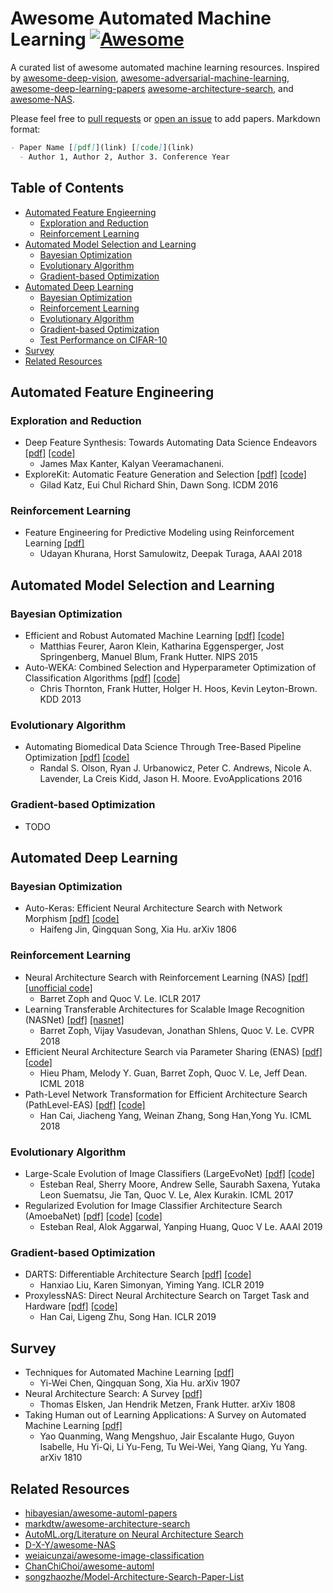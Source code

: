# Awesome Automated Machine Learning [![Awesome](https://awesome.re/badge.svg)](https://awesome.re)
A curated list of awesome automated machine learning resources. 
Inspired by [awesome-deep-vision](https://github.com/kjw0612/awesome-deep-vision), 
[awesome-adversarial-machine-learning](https://github.com/yenchenlin/awesome-adversarial-machine-learning), 
[awesome-deep-learning-papers](https://github.com/terryum/awesome-deep-learning-papers)
[awesome-architecture-search](https://github.com/markdtw/awesome-architecture-search), and
[awesome-NAS](https://github.com/D-X-Y/awesome-NAS).

Please feel free to [pull requests](https://github.com/YIWEI-CHEN/awesome-automated-machine-learning/pulls) 
or [open an issue](https://github.com/YIWEI-CHEN/awesome-automated-machine-learning/issues) to add papers.
Markdown format:
```markdown
- Paper Name [[pdf]](link) [[code]](link)
  - Author 1, Author 2, Author 3. Conference Year
```


## Table of Contents
- [Automated Feature Engieerning](#automated-feature-engineering)
    - [Exploration and Reduction](#exploration-and-reduction)
    - [Reinforcement Learning](#reinforcement-learning)
- [Automated Model Selection and Learning](#automated-model-selection-and-learning)
    - [Bayesian Optimization](#bayesian-optimization)
    - [Evolutionary Algorithm](#evolutionary-algorithm)
    - [Gradient-based Optimization](#gradient-based-optimization)
- [Automated Deep Learning](#automated-deep-learning)
    - [Bayesian Optimization](#bayesian-optimization)
    - [Reinforcement Learning](#reinforcement-learning)
    - [Evolutionary Algorithm](#evolutionary-algorithm)
    - [Gradient-based Optimization](#gradient-based-optimization)
    - [Test Performance on CIFAR-10](#test-performance-on-cifar-10)
- [Survey](#survey)
- [Related Resources](#related-resources)

## Automated Feature Engineering

### Exploration and Reduction
- Deep Feature Synthesis: Towards Automating Data Science Endeavors
    [[pdf]](https://ieeexplore.ieee.org/document/7344858)
    [[code]](https://github.com/Featuretools/featuretools)
     - James Max Kanter, Kalyan Veeramachaneni. 
- ExploreKit: Automatic Feature Generation and Selection
    [[pdf]](https://ieeexplore.ieee.org/document/7837936)
    [[code]](https://github.com/giladkatz/ExploreKit)
    - Gilad Katz, Eui Chul Richard Shin, Dawn Song. ICDM 2016
   
### Reinforcement Learning
- Feature Engineering for Predictive Modeling using Reinforcement Learning
    [[pdf]](https://www.aaai.org/ocs/index.php/AAAI/AAAI18/paper/download/16564/16719)
    - Udayan Khurana, Horst Samulowitz, Deepak Turaga, AAAI 2018

## Automated Model Selection and Learning

### Bayesian Optimization
- Efficient and Robust Automated Machine Learning
    [[pdf]](https://papers.nips.cc/paper/5872-efficient-and-robust-automated-machine-learning.pdf)
    [[code]](https://github.com/automl/auto-sklearn)
    - Matthias Feurer, Aaron Klein, Katharina Eggensperger, Jost Springenberg, Manuel Blum, Frank Hutter. NIPS 2015
- Auto-WEKA: Combined Selection and Hyperparameter Optimization of Classification Algorithms
    [[pdf]](http://www.cs.ubc.ca/labs/beta/Projects/autoweka/papers/autoweka.pdf)
    [[code]](https://github.com/automl/autoweka)
    - Chris Thornton, Frank Hutter, Holger H. Hoos, Kevin Leyton-Brown. KDD 2013

### Evolutionary Algorithm
- Automating Biomedical Data Science Through Tree-Based Pipeline Optimization
    [[pdf]](https://link.springer.com/chapter/10.1007/978-3-319-31204-0_9)
    [[code]](https://github.com/EpistasisLab/tpot)
    - Randal S. Olson, Ryan J. Urbanowicz, Peter C. Andrews, Nicole A. Lavender, La Creis Kidd, Jason H. Moore. 
      EvoApplications 2016

### Gradient-based Optimization
- TODO

## Automated Deep Learning

### Bayesian Optimization
- Auto-Keras: Efficient Neural Architecture Search with Network Morphism
    [[pdf]](https://arxiv.org/abs/1806.10282)
    [[code]](https://github.com/jhfjhfj1/autokeras)
    - Haifeng Jin, Qingquan Song, Xia Hu. arXiv 1806

### Reinforcement Learning
- Neural Architecture Search with Reinforcement Learning (NAS)
    [[pdf]](https://arxiv.org/abs/1611.01578)
    [[unofficial code]](https://github.com/titu1994/neural-architecture-search)
    - Barret Zoph and Quoc V. Le. ICLR 2017
- Learning Transferable Architectures for Scalable Image Recognition (NASNet)
    [[pdf]](http://openaccess.thecvf.com/content_cvpr_2018/papers/Zoph_Learning_Transferable_Architectures_CVPR_2018_paper.pdf)
    [[nasnet]](https://github.com/tensorflow/models/tree/master/research/slim/nets/nasnet)
    - Barret Zoph, Vijay Vasudevan, Jonathan Shlens, Quoc V. Le. CVPR 2018
- Efficient Neural Architecture Search via Parameter Sharing (ENAS)
    [[pdf]](http://proceedings.mlr.press/v80/pham18a.html) 
    [[code]](https://github.com/melodyguan/enas)
    - Hieu Pham, Melody Y. Guan, Barret Zoph, Quoc V. Le, Jeff Dean. ICML 2018
- Path-Level Network Transformation for Efficient Architecture Search (PathLevel-EAS) 
    [[pdf]](http://proceedings.mlr.press/v80/cai18a/cai18a.pdf)
    [[code]](https://github.com/han-cai/PathLevel-EAS)
    - Han Cai, Jiacheng Yang,  Weinan Zhang, Song Han,Yong Yu. ICML 2018
    
### Evolutionary Algorithm
- Large-Scale Evolution of Image Classifiers (LargeEvoNet)
    [[pdf]](http://proceedings.mlr.press/v70/real17a)
    [[code]](https://github.com/tensorflow/models/tree/master/research/slim/nets/nasnet)
    - Esteban Real, Sherry Moore, Andrew Selle, Saurabh Saxena, Yutaka Leon Suematsu, Jie Tan, Quoc V. Le, 
      Alex Kurakin. ICML 2017
- Regularized Evolution for Image Classifier Architecture Search (AmoebaNet)
    [[pdf]](https://arxiv.org/abs/1802.01548)
    [[code]](https://github.com/tensorflow/tpu/tree/master/models/official/amoeba_net)
    [[code]](https://colab.research.google.com/github/google-research/google-research/blob/master/evolution/regularized_evolution_algorithm/regularized_evolution.ipynb)
    - Esteban Real, Alok Aggarwal, Yanping Huang, Quoc V Le. AAAI 2019
    
### Gradient-based Optimization
- DARTS: Differentiable Architecture Search
    [[pdf]](https://openreview.net/pdf?id=S1eYHoC5FX)
    [[code]](https://github.com/quark0/darts)
    - Hanxiao Liu, Karen Simonyan, Yiming Yang. ICLR 2019
- ProxylessNAS: Direct Neural Architecture Search on Target Task and Hardware
    [[pdf]](https://openreview.net/pdf?id=HylVB3AqYm)
    [[code]](https://github.com/MIT-HAN-LAB/ProxylessNAS)
    - Han Cai, Ligeng Zhu, Song Han. ICLR 2019

## Survey
- Techniques for Automated Machine Learning [[pdf]](https://arxiv.org/abs/1907.08908)
    - Yi-Wei Chen, Qingquan Song, Xia Hu. arXiv 1907
- Neural Architecture Search: A Survey [[pdf]](https://arxiv.org/abs/1808.05377)
    - Thomas Elsken, Jan Hendrik Metzen, Frank Hutter. arXiv 1808
- Taking Human out of Learning Applications: A Survey on Automated Machine Learning 
    [[pdf]](https://arxiv.org/abs/1810.13306)
    - Yao Quanming, Wang Mengshuo, Jair Escalante Hugo, Guyon Isabelle, Hu Yi-Qi, Li Yu-Feng, Tu Wei-Wei, Yang Qiang, 
      Yu Yang. arXiv 1810

## Related Resources
- [hibayesian/awesome-automl-papers](https://github.com/hibayesian/awesome-automl-papers)
- [markdtw/awesome-architecture-search](https://github.com/markdtw/awesome-architecture-search)
- [AutoML.org/Literature on Neural Architecture Search](https://www.ml4aad.org/automl/literature-on-neural-architecture-search/)
- [D-X-Y/awesome-NAS](https://github.com/D-X-Y/awesome-NAS)
- [weiaicunzai/awesome-image-classification](https://github.com/weiaicunzai/awesome-image-classification)
- [ChanChiChoi/awesome-automl](https://github.com/ChanChiChoi/awesome-automl)
- [songzhaozhe/Model-Architecture-Search-Paper-List](https://github.com/songzhaozhe/Model-Architecture-Search-Paper-List)
